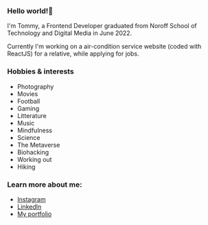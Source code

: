 ### Hello world!👋 
I'm Tommy, a Frontend Developer graduated from Noroff School of Technology and Digital Media in June 2022.

Currently I'm working on a air-condition service website (coded with ReactJS) for a relative, while applying for jobs.


<h3>Hobbies & interests</h3>
<ul>
  <li>Photography</li>
  <li>Movies</li>
  <li>Football</li>
  <li>Gaming</li>
  <li>Litterature</li>
  <li>Music</li>
  <li>Mindfulness</li>
  <li>Science</li>
  <li>The Metaverse</li>
  <li>Biohacking</li>
  <li>Working out</li>
  <li>Hiking</li>
</ul>  

<h3>Learn more about me:</h3>
<ul>
  <li><a href="https://www.instagram.com/7oiden/">Instagram</a></li>
  <li><a href="https://www.linkedin.com/in/tommy-j-16b56678/">LinkedIn</a></li>
  <li><a href="https://tommy-johnsen-portfolio.netlify.app/">My portfolio</a></li>
</ul>


<!--
**7oiden/7oiden** is a ✨ _special_ ✨ repository because its `README.md` (this file) appears on your GitHub profile.

Here are some ideas to get you started:

- 🔭 I’m currently a student at Noroff
- 🌱 I’m currently learning ...
- 👯 I’m looking to collaborate on ...
- 🤔 I’m looking for help with ...
- 💬 Ask me about ...
- 📫 How to reach me: ...
- ⚡ Fun fact: ...
-->
